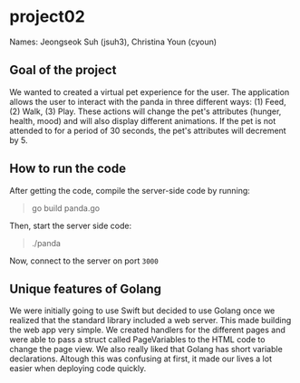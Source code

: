 # project02

Names: Jeongseok Suh (jsuh3), Christina Youn (cyoun)

## Goal of the project
We wanted to created a virtual pet experience for the user. The application allows the user to interact with the panda in three different ways: (1) Feed, (2) Walk, (3) Play. These actions will change the pet's attributes (hunger, health, mood) and will also display different animations. If the pet is not attended to for a period of 30 seconds, the pet's attributes will decrement by 5.

## How to run the code
After getting the code, compile the server-side code by running:
> go build panda.go

Then, start the server side code:
> ./panda

Now, connect to the server on port `3000`

## Unique features of Golang
We were initially going to use Swift but decided to use Golang once we realized that the standard library included a web server. This made building the web app very simple. We created handlers for the different pages and were able to pass a struct called PageVariables to the HTML code to change the page view. We also really liked that Golang has short variable declarations. Altough this was confusing at first, it made our lives a lot easier when deploying code quickly.
